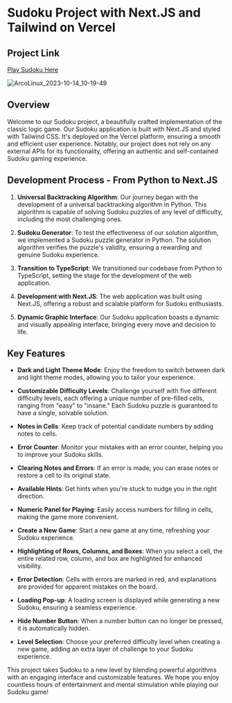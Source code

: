 # Sudoku Project with Next.JS and Tailwind on Vercel

## Project Link

[Play Sudoku Here](https://sudoku.jpcortesg.online/)

![ArcoLinux_2023-10-14_10-19-49](https://github.com/jpcortesg1/sudoku/assets/60229777/c332d867-fc03-4118-95fc-7449fbb8e19a)

## Overview

Welcome to our Sudoku project, a beautifully crafted implementation of the classic logic game. Our Sudoku application is built with Next.JS and styled with Tailwind CSS. It's deployed on the Vercel platform, ensuring a smooth and efficient user experience. Notably, our project does not rely on any external APIs for its functionality, offering an authentic and self-contained Sudoku gaming experience.

## Development Process - From Python to Next.JS

1. **Universal Backtracking Algorithm**: Our journey began with the development of a universal backtracking algorithm in Python. This algorithm is capable of solving Sudoku puzzles of any level of difficulty, including the most challenging ones.

2. **Sudoku Generator**: To test the effectiveness of our solution algorithm, we implemented a Sudoku puzzle generator in Python. The solution algorithm verifies the puzzle's validity, ensuring a rewarding and genuine Sudoku experience.

3. **Transition to TypeScript**: We transitioned our codebase from Python to TypeScript, setting the stage for the development of the web application.

4. **Development with Next.JS**: The web application was built using Next.JS, offering a robust and scalable platform for Sudoku enthusiasts.

5. **Dynamic Graphic Interface**: Our Sudoku application boasts a dynamic and visually appealing interface, bringing every move and decision to life.

## Key Features

- **Dark and Light Theme Mode**: Enjoy the freedom to switch between dark and light theme modes, allowing you to tailor your experience.

- **Customizable Difficulty Levels**: Challenge yourself with five different difficulty levels, each offering a unique number of pre-filled cells, ranging from "easy" to "insane." Each Sudoku puzzle is guaranteed to have a single, solvable solution.

- **Notes in Cells**: Keep track of potential candidate numbers by adding notes to cells.

- **Error Counter**: Monitor your mistakes with an error counter, helping you to improve your Sudoku skills.

- **Clearing Notes and Errors**: If an error is made, you can erase notes or restore a cell to its original state.

- **Available Hints**: Get hints when you're stuck to nudge you in the right direction.

- **Numeric Panel for Playing**: Easily access numbers for filling in cells, making the game more convenient.

- **Create a New Game**: Start a new game at any time, refreshing your Sudoku experience.

- **Highlighting of Rows, Columns, and Boxes**: When you select a cell, the entire related row, column, and box are highlighted for enhanced visibility.

- **Error Detection**: Cells with errors are marked in red, and explanations are provided for apparent mistakes on the board.

- **Loading Pop-up**: A loading screen is displayed while generating a new Sudoku, ensuring a seamless experience.

- **Hide Number Button**: When a number button can no longer be pressed, it is automatically hidden.

- **Level Selection**: Choose your preferred difficulty level when creating a new game, adding an extra layer of challenge to your Sudoku experience.

This project takes Sudoku to a new level by blending powerful algorithms with an engaging interface and customizable features. We hope you enjoy countless hours of entertainment and mental stimulation while playing our Sudoku game!
